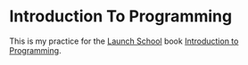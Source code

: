 # Introduction To Programming #

This is my practice for the [Launch School](https://launchschool.com) book
[Introduction to Programming](https://launchschool.com/books/ruby).

